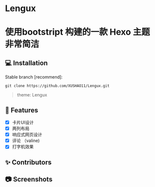 # Lengux
# 使用bootstript 构建的一款 Hexo 主题 非常简洁

## 💻 Installation


Stable branch [recommend]:

```
git clone https://github.com/XUSHAO11/Lengux.git
```
> theme: Lengux

## 🎉 Features
- [x] 卡片UI设计
- [x] 两列布局
- [x] 响应式网页设计
- [x] 评论 （valine)
- [x] 打字机效果
## ✨ Contributors

## 📷 Screenshots
